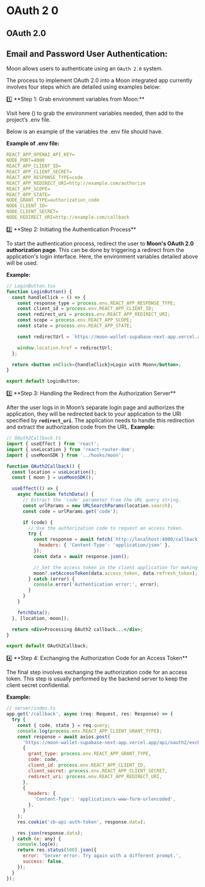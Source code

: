 # OAuth 2 0

## OAuth 2.0

## Email and Password User Authentication:

Moon allows users to authenticate using an `OAuth 2.0` system.

The process to implement OAuth 2.0 into a Moon integrated app currently involves four steps which are detailed using examples below:

1️⃣ \*\*Step 1: Grab environment variables from Moon:\*\*

Visit here () to grab the environment variables needed, then add to the project’s .env file.

Below is an example of the variables the .env file should have.

**Example of .env file:**

```yaml
REACT_APP_OPENAI_API_KEY=
NODE_PORT=4000
REACT_APP_CLIENT_ID=
REACT_APP_CLIENT_SECRET=
REACT_APP_RESPONSE_TYPE=code
REACT_APP_REDIRECT_URI=http://example.com/authorize
REACT_APP_SCOPE=
REACT_APP_STATE=
NODE_GRANT_TYPE=authorization_code
NODE_CLIENT_ID=
NODE_CLIENT_SECRET=
NODE_REDIRECT_URI=http://example.com/callback
```

2️⃣ \*\*Step 2: Initiating the Authentication Process\*\*

To start the authentication process, redirect the user to **Moon's OAuth 2.0 authorization page**. This can be done by triggering a redirect from the application's login interface. Here, the environment variables detailed above will be used.

**Example:**

```jsx
// LoginButton.tsx
function LoginButton() {
  const handleClick = () => {
    const response_type = process.env.REACT_APP_RESPONSE_TYPE;
    const client_id = process.env.REACT_APP_CLIENT_ID;
    const redirect_uri = process.env.REACT_APP_REDIRECT_URI;
    const scope = process.env.REACT_APP_SCOPE;
    const state = process.env.REACT_APP_STATE;

    const redirectUrl = `https://moon-wallet-supabase-next-app.vercel.app/authorize?response_type=${response_type}&client_id=${client_id}&redirect_uri=${redirect_uri}&scope=${scope}&state=${state}`;

    window.location.href = redirectUrl;
  };

  return <button onClick={handleClick}>Login with Moon</button>;
}

export default LoginButton;
```

3️⃣ \*\*Step 3: Handling the Redirect from the Authorization Server\*\*

After the user logs in in Moon’s separate login page and authorizes the application, they will be redirected back to your application to the URI specified by **`redirect_uri`**. The application needs to handle this redirection and extract the authorization code from the URL. **Example:**

```jsx
// OAuth2Callback.ts
import { useEffect } from 'react';
import { useLocation } from 'react-router-dom';
import { useMoonSDK } from '../hooks/moon';

function OAuth2Callback() {
  const location = useLocation();
  const { moon } = useMoonSDK();

  useEffect(() => {
    async function fetchData() {
      // Extract the 'code' parameter from the URL query string.
      const urlParams = new URLSearchParams(location.search);
      const code = urlParams.get('code');

      if (code) {
        // Use the authorization code to request an access token.
        try {
          const response = await fetch(`http://localhost:4000/callback?code=${code}`, {
            headers: { 'Content-Type': 'application/json' },
          });
          const data = await response.json();

          // Set the access token in the client application for making authenticated requests.
          moon?.setAccessToken(data.access_token, data.refresh_token);
        } catch (error) {
          console.error('Authentication error:', error);
        }
      }
    }

    fetchData();
  }, [location, moon]);

  return <div>Processing OAuth2 callback...</div>;
}

export default OAuth2Callback;

```

4️⃣ \*\*Step 4: Exchanging the Authorization Code for an Access Token\*\*

The final step involves exchanging the authorization code for an access token. This step is usually performed by the backend server to keep the client secret confidential.

**Example:**

```jsx
// server/index.ts
app.get('/callback', async (req: Request, res: Response) => {
  try {
    const { code, state } = req.query;
    console.log(process.env.REACT_APP_CLIENT_GRANT_TYPE);
    const response = await axios.post(
      'https://moon-wallet-supabase-next-app.vercel.app/api/oauth2/exchange',
      {
        grant_type: process.env.REACT_APP_GRANT_TYPE,
        code: code,
        client_id: process.env.REACT_APP_CLIENT_ID,
        client_secret: process.env.REACT_APP_CLIENT_SECRET,
        redirect_uri: process.env.REACT_APP_REDIRECT_URI,
      },
      {
        headers: {
          'Content-Type': 'application/x-www-form-urlencoded',
        },
      }
    );
    res.cookie('sb-api-auth-token', response.data);

    res.json(response.data);
  } catch (e: any) {
    console.log(e);
    return res.status(500).json({
      error: 'Server error. Try again with a different prompt.',
      success: false,
    });
  }
});
```
